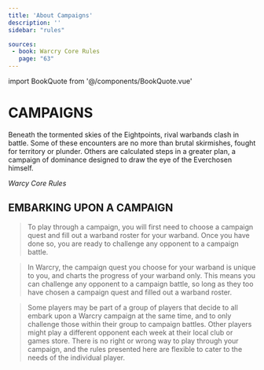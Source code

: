 ```yaml
---
title: 'About Campaigns'
description: ''
sidebar: "rules"

sources:
 - book: Warcry Core Rules
   page: "63"
---
```

import BookQuote from '@/components/BookQuote.vue'

# CAMPAIGNS

<book-quote> 
<p>Beneath the tormented skies of the Eightpoints, rival warbands clash in battle. Some of these encounters are no more than brutal skirmishes, fought for territory or plunder. Others are calculated steps in a greater plan, a campaign of dominance designed to draw the eye of the Everchosen himself.
</p>
<cite slot="cite">Warcy Core Rules</cite>
</book-quote>

## EMBARKING UPON A CAMPAIGN

> To play through a campaign, you will first need to choose a campaign quest and fill out a warband roster for your warband. Once you have done so, you are ready to challenge any opponent to a campaign battle.

> In Warcry, the campaign quest you choose for your warband is unique to you, and charts the progress of your warband only. This means you can challenge any opponent to a campaign battle, so long as they too have chosen a campaign quest and filled out a warband roster.

> Some players may be part of a group of players that decide to all embark upon a Warcry campaign at the same time, and to only challenge those within their group to campaign battles. Other players might play a different opponent each week at their local club or games store. There is no right or wrong way to play through your campaign, and the rules presented here are flexible to cater to the needs of the individual player.



